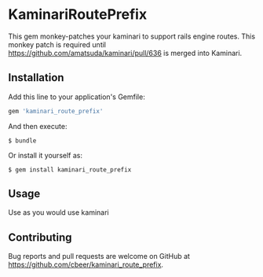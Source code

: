 # KaminariRoutePrefix

This gem monkey-patches your kaminari to support rails engine routes.  This monkey patch is required until https://github.com/amatsuda/kaminari/pull/636 is merged into Kaminari.

## Installation

Add this line to your application's Gemfile:

```ruby
gem 'kaminari_route_prefix'
```

And then execute:

    $ bundle

Or install it yourself as:

    $ gem install kaminari_route_prefix

## Usage

Use as you would use kaminari

## Contributing

Bug reports and pull requests are welcome on GitHub at https://github.com/cbeer/kaminari_route_prefix.

